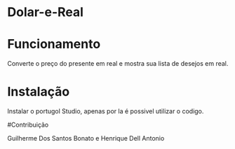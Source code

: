 # Dolar-e-Real

# Funcionamento
Converte o preço do presente em real e mostra sua lista de desejos em real.

# Instalação
Instalar o portugol Studio, apenas por la é possivel utilizar o codigo.

#Contribuição

Guilherme Dos Santos Bonato e Henrique Dell Antonio
